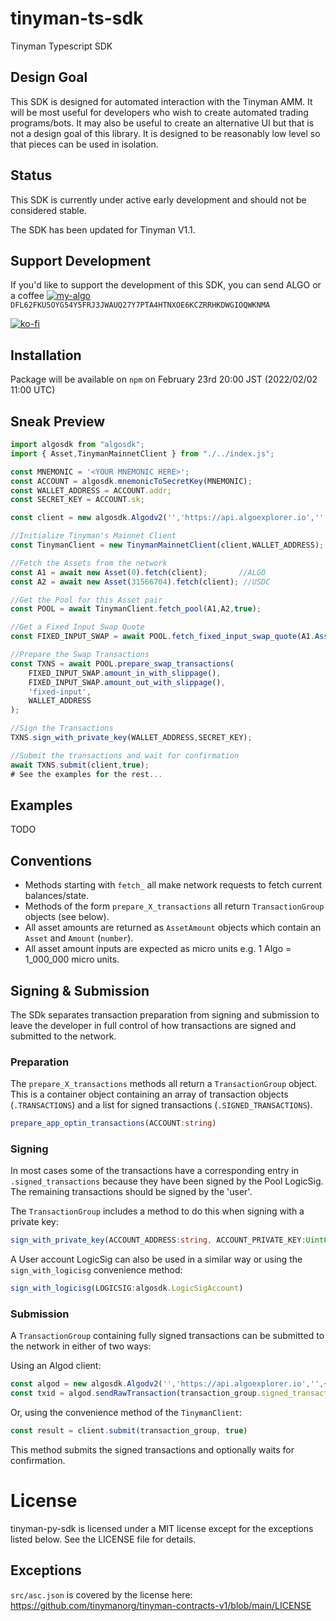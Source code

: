 # tinyman-ts-sdk
Tinyman Typescript SDK


## Design Goal
This SDK is designed for automated interaction with the Tinyman AMM. It will be most useful for developers who wish to create automated trading programs/bots. It may also be useful to create an alternative UI but that is not a design goal of this library.
It is designed to be reasonably low level so that pieces can be used in isolation. 

## Status
This SDK is currently under active early development and should not be considered stable.

The SDK has been updated for Tinyman V1.1.

## Support Development
If you'd like to support the development of this SDK, you can send ALGO or a coffee
[![my-algo](https://upload.wikimedia.org/wikipedia/commons/5/50/Algorand_mark.svg)](https://wallet.myalgo.com/)
`DFL62FKU5OYG54Y5FRJ3JWAUQ27Y7PTA4HTNXOE6KCZRRHKDWGIOQWKNMA`

[![ko-fi](https://ko-fi.com/img/githubbutton_sm.svg)](https://ko-fi.com/F2F7AQ051)


## Installation
Package will be available on `npm` on February 23rd 20:00 JST (2022/02/02 11:00 UTC)
<!-- Need to wait on February 23rd 2022 to re-publish to NPM. Messed up the first upload.
tinyman-ts-sdk is available on `npm`. :
`npm i tinyman-ts-tsk` 
-->


## Sneak Preview

```typescript
import algosdk from "algosdk";
import { Asset,TinymanMainnetClient } from "./../index.js";

const MNEMONIC = '<YOUR MNEMONIC HERE>';
const ACCOUNT = algosdk.mnemonicToSecretKey(MNEMONIC);
const WALLET_ADDRESS = ACCOUNT.addr;
const SECRET_KEY = ACCOUNT.sk;

const client = new algosdk.Algodv2('','https://api.algoexplorer.io','',{'user-agent':'algo-sdk'});

//Initialize Tinyman's Mainnet Client
const TinymanClient = new TinymanMainnetClient(client,WALLET_ADDRESS);

//Fetch the Assets from the network
const A1 = await new Asset(0).fetch(client);       //ALGO
const A2 = await new Asset(31566704).fetch(client); //USDC

//Get the Pool for this Asset pair
const POOL = await TinymanClient.fetch_pool(A1,A2,true);

//Get a Fixed Input Swap Quote
const FIXED_INPUT_SWAP = await POOL.fetch_fixed_input_swap_quote(A1.AssetAmount(1000000),0.01);

//Prepare the Swap Transactions
const TXNS = await POOL.prepare_swap_transactions(
    FIXED_INPUT_SWAP.amount_in_with_slippage(),
    FIXED_INPUT_SWAP.amount_out_with_slippage(),
    'fixed-input',
    WALLET_ADDRESS
);

//Sign the Transactions
TXNS.sign_with_private_key(WALLET_ADDRESS,SECRET_KEY);

//Submit the transactions and wait for confirmation
await TXNS.submit(client,true);
# See the examples for the rest...

```

## Examples

TODO


## Conventions

* Methods starting with `fetch_` all make network requests to fetch current balances/state.
* Methods of the form `prepare_X_transactions` all return `TransactionGroup` objects (see below).
* All asset amounts are returned as `AssetAmount` objects which contain an `Asset` and `Amount` (`number`).
* All asset amount inputs are expected as micro units e.g. 1 Algo = 1_000_000 micro units.

## Signing & Submission

The SDk separates transaction preparation from signing and submission to leave the developer in full control of how transactions are signed and submitted to the network.

### Preparation
The `prepare_X_transactions` methods all return a `TransactionGroup` object. This is a container object containing an array of transaction objects (`.TRANSACTIONS`) and a list for signed transactions (`.SIGNED_TRANSACTIONS`). 

```typescript
prepare_app_optin_transactions(ACCOUNT:string)
```


### Signing
In most cases some of the transactions have a corresponding entry in `.signed_transactions` because they have been signed by the Pool LogicSig. The remaining transactions should be signed by the 'user'.

The `TransactionGroup` includes a method to do this when signing with a private key:

```typescript
sign_with_private_key(ACCOUNT_ADDRESS:string, ACCOUNT_PRIVATE_KEY:Uint8Array)
```

A User account LogicSig can also be used in a similar way or using the `sign_with_logicisg` convenience method:
```typescript
sign_with_logicisg(LOGICSIG:algosdk.LogicSigAccount)
```

### Submission

A `TransactionGroup` containing fully signed transactions can be submitted to the network in either of two ways:

Using an Algod client:

```typescript
const algod = new algosdk.Algodv2('','https://api.algoexplorer.io','',{'user-agent':'algo-sdk'});
const txid = algod.sendRawTransaction(transaction_group.signed_transactions)
```

Or, using the convenience method of the `TinymanClient`:

```typescript
const result = client.submit(transaction_group, true)
```

This method submits the signed transactions and optionally waits for confirmation.


# License

tinyman-py-sdk is licensed under a MIT license except for the exceptions listed below. See the LICENSE file for details.

## Exceptions
`src/asc.json` is covered by the license here: https://github.com/tinymanorg/tinyman-contracts-v1/blob/main/LICENSE
